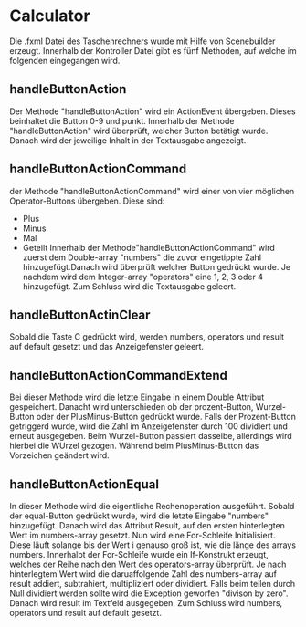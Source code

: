 
# Calculator
Die .fxml Datei des Taschenrechners wurde mit Hilfe von Scenebuilder erzeugt. Innerhalb der Kontroller Datei gibt es fünf Methoden, auf welche im folgenden eingegangen wird.

## handleButtonAction
Der Methode "handleButtonAction" wird ein ActionEvent übergeben. Dieses beinhaltet die Button 0-9 und punkt. Innerhalb der Methode "handleButtonAction" wird überprüft, welcher Button betätigt wurde. Danach wird der jeweilige Inhalt in der Textausgabe angezeigt.

## handleButtonActionCommand
der Methode "handleButtonActionCommand" wird einer von vier möglichen Operator-Buttons übergeben. Diese sind:

* Plus
* Minus
* Mal
* Geteilt
Innerhalb der Methode"handleButtonActionCommand" wird zuerst dem Double-array "numbers" die zuvor eingetippte Zahl hinzugefügt.Danach wird überprüft welcher Button gedrückt wurde. Je nachdem wird dem Integer-array "operators" eine 1, 2, 3 oder 4 hinzugefügt. Zum Schluss wird die Textausgabe geleert.

## handleButtonActinClear
Sobald die Taste C gedrückt wird, werden numbers, operators und result auf default gesetzt und das Anzeigefenster geleert.

## handleButtonActionCommandExtend
Bei dieser Methode wird die letzte Eingabe in einem Double Attribut gespeichert. Danacht wird unterschieden ob der prozent-Button, Wurzel-Button oder der PlusMinus-Button gedrückt wurde. Falls der Prozent-Button getriggerd wurde, wird die Zahl im Anzeigefenster durch 100 dividiert und erneut ausgegeben. Beim Wurzel-Button passiert dasselbe, allerdings wird hierbei die WUrzel gezogen. Während beim PlusMinus-Button das Vorzeichen geändert wird.
## handleButtonActionEqual
In dieser Methode wird die eigentliche Rechenoperation ausgeführt. Sobald der equal-Button gedrückt wurde, wird die letzte Eingabe "numbers" hinzugefügt. Danach wird das Attribut Result, auf den ersten hinterlegten Wert im numbers-array gesetzt. Nun wird eine For-Schleife Initialisiert. Diese läuft solange bis der Wert i genauso groß ist, wie die länge des arrays numbers. Innerhalbt der For-Schleife wurde ein If-Konstrukt erzeugt, welches der Reihe nach den Wert des operators-array überprüft. Je nach hinterlegtem Wert wird die daruaffolgende Zahl des numbers-array auf result addiert, subtrahiert, multipliziert oder dividiert. Falls beim teilen durch Null dividiert werden sollte wird die Exception geworfen "divison by zero". Danach wird result im Textfeld ausgegeben. Zum Schluss wird numbers, operators und result auf default gesetzt.
